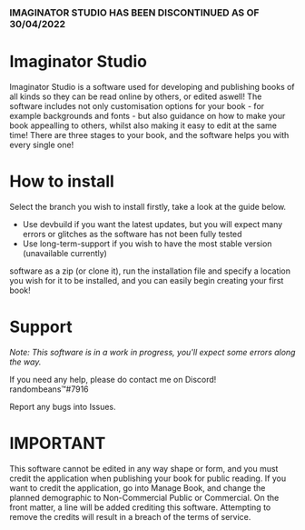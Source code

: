 
### IMAGINATOR STUDIO HAS BEEN DISCONTINUED AS OF 30/04/2022

# Imaginator Studio

Imaginator Studio is a software used for developing and publishing books of all kinds so they can be read online by others, or edited aswell! The software includes not only customisation options for your book - for example backgrounds and fonts - but also guidance on how to make your book appealling to others, whilst also making it easy to edit at the same time! There are three stages to your book, and the software helps you with every single one!

# How to install
Select the branch you wish to install firstly, take a look at the guide below.

- Use devbuild if you want the latest updates, but you will expect many errors or glitches as the software has not been fully tested
- Use long-term-support if you wish to have the most stable version (unavailable currently)

software as a zip (or clone it), run the installation file and specify a location you wish for it to be installed, and you can easily begin creating your first book!

# Support

*Note: This software is in a work in progress, you'll expect some errors along the way.*

If you need any help, please do contact me on Discord!
randombeans™#7916

Report any bugs into Issues.

# IMPORTANT

This software cannot be edited in any way shape or form, and you must credit the application when publishing your book for public reading. If you want to credit the application, go into Manage Book, and change the planned demographic to Non-Commercial Public or Commercial. On the front matter, a line will be added crediting this software. Attempting to remove the credits will result in a breach of the terms of service.
